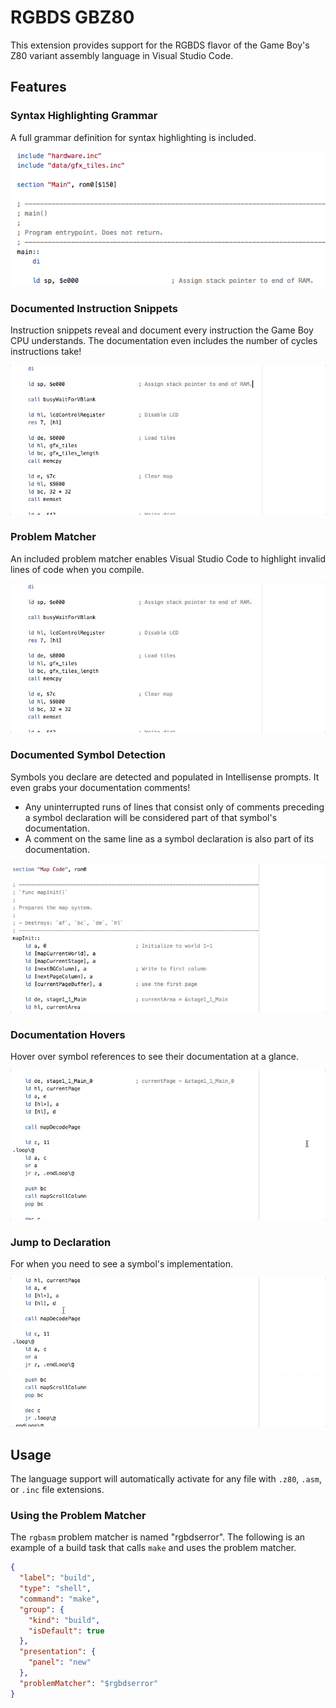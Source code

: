 # RGBDS GBZ80

This extension provides support for the RGBDS flavor of the Game Boy's Z80 variant assembly language in Visual Studio Code.

## Features

### Syntax Highlighting Grammar

A full grammar definition for syntax highlighting is included.

![syntax highlighting](https://raw.githubusercontent.com/DonaldHays/rgbds-vscode/master/previews/syntax-highlighting.png)

### Documented Instruction Snippets

Instruction snippets reveal and document every instruction the Game Boy CPU understands. The documentation even includes the number of cycles instructions take!

![documented snippets](https://raw.githubusercontent.com/DonaldHays/rgbds-vscode/master/previews/instruction-snippets.gif)


### Problem Matcher

An included problem matcher enables Visual Studio Code to highlight invalid lines of code when you compile.

![problem matcher](https://raw.githubusercontent.com/DonaldHays/rgbds-vscode/master/previews/problem-matcher.gif)

### Documented Symbol Detection

Symbols you declare are detected and populated in Intellisense prompts. It even grabs your documentation comments!
- Any uninterrupted runs of lines that consist only of comments preceding a symbol declaration will be considered part of that symbol's documentation.
- A comment on the same line as a symbol declaration is also part of its documentation.

![intellisense](https://raw.githubusercontent.com/DonaldHays/rgbds-vscode/master/previews/doc-comment.gif)

### Documentation Hovers

Hover over symbol references to see their documentation at a glance.

![Syntax highlighting grammar](https://raw.githubusercontent.com/DonaldHays/rgbds-vscode/master/previews/hovers.gif)

### Jump to Declaration

For when you need to see a symbol's implementation.

![Syntax highlighting grammar](https://raw.githubusercontent.com/DonaldHays/rgbds-vscode/master/previews/definition.gif)

## Usage

The language support will automatically activate for any file with `.z80`, `.asm`, or `.inc` file extensions.

### Using the Problem Matcher

The `rgbasm` problem matcher is named "rgbdserror". The following is an example of a build task that calls `make` and uses the problem matcher.

```JSON
{
  "label": "build",
  "type": "shell",
  "command": "make",
  "group": {
    "kind": "build",
    "isDefault": true
  },
  "presentation": {
    "panel": "new"
  },
  "problemMatcher": "$rgbdserror"
}
```
